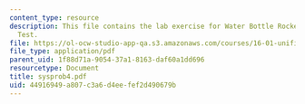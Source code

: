 ```yaml
---
content_type: resource
description: This file contains the lab exercise for Water Bottle Rocket Build and
  Test.
file: https://ol-ocw-studio-app-qa.s3.amazonaws.com/courses/16-01-unified-engineering-i-ii-iii-iv-fall-2005-spring-2006/44916949a807c3a6d4eefef2d490679b_sysprob4.pdf
file_type: application/pdf
parent_uid: 1f88d71a-9054-37a1-8163-daf60a1dd696
resourcetype: Document
title: sysprob4.pdf
uid: 44916949-a807-c3a6-d4ee-fef2d490679b
---
```

